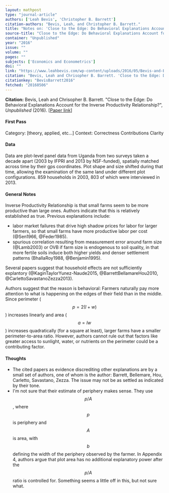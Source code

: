 ```yaml
---
layout: mathpost
type: "journal-article"
authors: ['Leah Bevis', 'Christopher B. Barrett']
citation-authors: "Bevis, Leah, and Christopher B. Barrett."
title: "Notes on: 'Close to the Edge: Do Behavioral Explanations Account for the Inverse Productivity Relationship?', by Leah Bevis and Christopher B. Barrett."
source-title: "Close to the Edge: Do Behavioral Explanations Account for the Inverse Productivity Relationship?"
container: "Unpublished"
year: "2016"
issue: ""
volume: ""
pages: ""
subjects: ['Economics and Econometrics']
doi: ""
link: "https://www.leahbevis.com/wp-content/uploads/2016/05/Bevis-and-Barrett-Edge-Effects-and-the-Inverse-Relationship-April-2016.pdf"
citation: "Bevis, Leah and Chrisopher B. Barrett. 'Close to the Edge: Do Behavioral Explanations Account for the Inverse Productivity Relationship?', *Unpublished* (2016)."
citationkey: "BevisBarrett2016"
fetched: "20160506"
---
```


**Citation:** Bevis, Leah and Chrisopher B. Barrett. "Close to the Edge: Do Behavioral Explanations Account for the Inverse Productivity Relationship?", *Unpublished* (2016). [[Paper link](https://www.leahbevis.com/wp-content/uploads/2016/05/Bevis-and-Barrett-Edge-Effects-and-the-Inverse-Relationship-April-2016.pdf)]

#### First Pass

Category: [theory, applied, etc...]
Context: 
Correctness
Contributions
Clarity




#### Data
Data are plot-level panel data from Uganda from two surveys taken a decade apart (2003 by IFPRI and 2013 by NSF-funded), spatially matched across time by their gps coordinates. Plot shape and size shifted during that time, allowing the examination of the same land under different plot configurations. 859 households in 2003, 803 of which were interviewed in 2013.

#### General Notes
Inverse Productivity Relationship is that small farms seem to be more productive than large ones. Authors indicate that this is relatively established as true. Previous explanations include:

* labor market failures that drive high shadow prices for labor for larger farmers, so that small farms have more productive labor per cost (@Sen1966, @Feder1985).
* spurious correlation resulting from measurement error around farm size (@Lamb2003) or OVB if farm size is endogenous to soil quality, in that more fertile soils induce both higher yields and denser settlement patterns (BhallaRoy1988, @Benjamin1995). 

Several papers suggest that household effects are not sufficiently explantory (@KaginTaylorYunez-Naude2015, @BarrettBellamareHou2010, @CarlettoSavastanoZezza2013).

Authors suggest that the reason is behavioral: Farmers naturally pay more attention to what is happening on the edges of their field than in the middle. Since perimeter ($$ p = 2(l + w) $$) increases linearly and area ($$ a = lw$$) increases quadratically (for a square at least), larger farms have a smaller perimeter-to-area ratio. However, authors cannot rule out that factors like greater access to sunlight, water, or nutrients on the perimeter could be a contributing factor.

#### Thoughts
* The cited papers as evidence discrediting other explanations are by a small set of authors, one of whom is the author: Barrett, Bellemare, Hou, Carletto, Savastano, Zezza. The issue may not be as settled as indicated by their tone.
* I'm not sure that their estimate of periphery makes sense. They use $$ p/A $$, where $$ p $$ is periphery and $$ A $$ is area, with $$ b $$ defining the width of the periphery observed by the farmer. In Appendix 4, authors argue that plot area has no additional explanatory power after the $$ p/A $$ ratio is controlled for. Something seems a little off in this, but not sure what.




